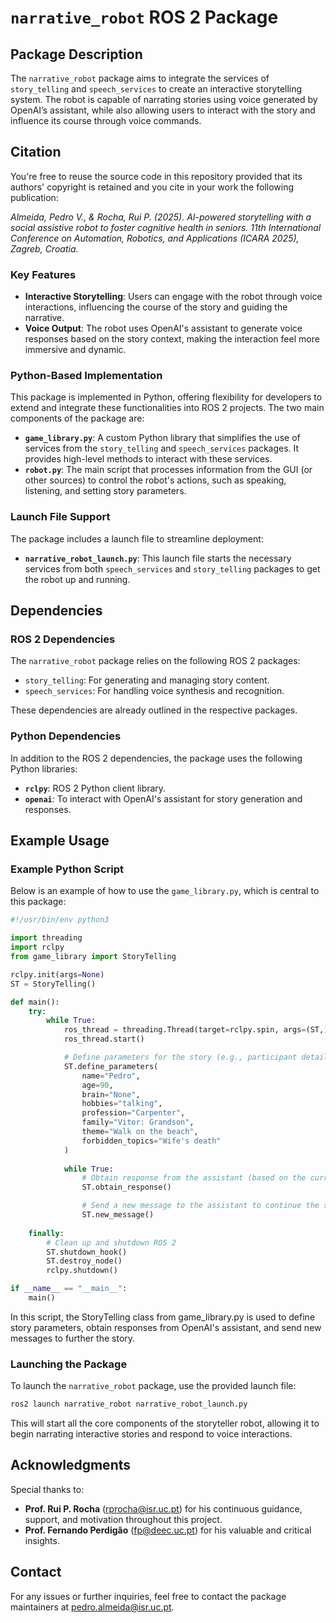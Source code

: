 # `narrative_robot` ROS 2 Package

## Package Description

The `narrative_robot` package aims to integrate the services of `story_telling` and `speech_services` to create an interactive storytelling system. The robot is capable of narrating stories using voice generated by OpenAI’s assistant, while also allowing users to interact with the story and influence its course through voice commands.

## Citation
You're free to reuse the source code in this repository provided that its authors' copyright is retained and you cite in your work the following publication:

*Almeida, Pedro V., & Rocha, Rui P. (2025). AI-powered storytelling with a social assistive robot to foster cognitive health in seniors. 11th International Conference on Automation, Robotics, and Applications (ICARA 2025), Zagreb, Croatia.*

### Key Features

- **Interactive Storytelling**: Users can engage with the robot through voice interactions, influencing the course of the story and guiding the narrative.
- **Voice Output**: The robot uses OpenAI's assistant to generate voice responses based on the story context, making the interaction feel more immersive and dynamic.

### Python-Based Implementation

This package is implemented in Python, offering flexibility for developers to extend and integrate these functionalities into ROS 2 projects. The two main components of the package are:

- **`game_library.py`**: A custom Python library that simplifies the use of services from the `story_telling` and `speech_services` packages. It provides high-level methods to interact with these services.
- **`robot.py`**: The main script that processes information from the GUI (or other sources) to control the robot's actions, such as speaking, listening, and setting story parameters.

### Launch File Support

The package includes a launch file to streamline deployment:

- **`narrative_robot_launch.py`**: This launch file starts the necessary services from both `speech_services` and `story_telling` packages to get the robot up and running.

## Dependencies

### ROS 2 Dependencies

The `narrative_robot` package relies on the following ROS 2 packages:
- `story_telling`: For generating and managing story content.
- `speech_services`: For handling voice synthesis and recognition.

These dependencies are already outlined in the respective packages.

### Python Dependencies

In addition to the ROS 2 dependencies, the package uses the following Python libraries:
- **`rclpy`**: ROS 2 Python client library.
- **`openai`**: To interact with OpenAI's assistant for story generation and responses.

## Example Usage

### Example Python Script

Below is an example of how to use the `game_library.py`, which is central to this package:

```python
#!/usr/bin/env python3

import threading
import rclpy
from game_library import StoryTelling

rclpy.init(args=None)
ST = StoryTelling()

def main():
    try:
        while True:
            ros_thread = threading.Thread(target=rclpy.spin, args=(ST,))
            ros_thread.start()

            # Define parameters for the story (e.g., participant details, story theme)
            ST.define_parameters(
                name="Pedro", 
                age=90, 
                brain="None", 
                hobbies="talking", 
                profession="Carpenter", 
                family="Vitor: Grandson", 
                theme="Walk on the beach", 
                forbidden_topics="Wife's death"
            )
            
            while True:
                # Obtain response from the assistant (based on the current story context)
                ST.obtain_response()

                # Send a new message to the assistant to continue the story
                ST.new_message()
    
    finally:
        # Clean up and shutdown ROS 2
        ST.shutdown_hook()
        ST.destroy_node()
        rclpy.shutdown()

if __name__ == "__main__":
    main()
```
In this script, the StoryTelling class from game_library.py is used to define story parameters, obtain responses from OpenAI's assistant, and send new messages to further the story.

### Launching the Package

To launch the `narrative_robot` package, use the provided launch file:

```bash
ros2 launch narrative_robot narrative_robot_launch.py
```

This will start all the core components of the storyteller robot, allowing it to begin narrating interactive stories and respond to voice interactions.

## Acknowledgments

Special thanks to:
- **Prof. Rui P. Rocha** ([rprocha@isr.uc.pt](mailto:rprocha@isr.uc.pt)) for his continuous guidance, support, and motivation throughout this project.
- **Prof. Fernando Perdigão** ([fp@deec.uc.pt](mailto:fp@deec.uc.pt)) for his valuable and critical insights.


## Contact

For any issues or further inquiries, feel free to contact the package maintainers at [pedro.almeida@isr.uc.pt](pedro.almeida@isr.uc.pt).
